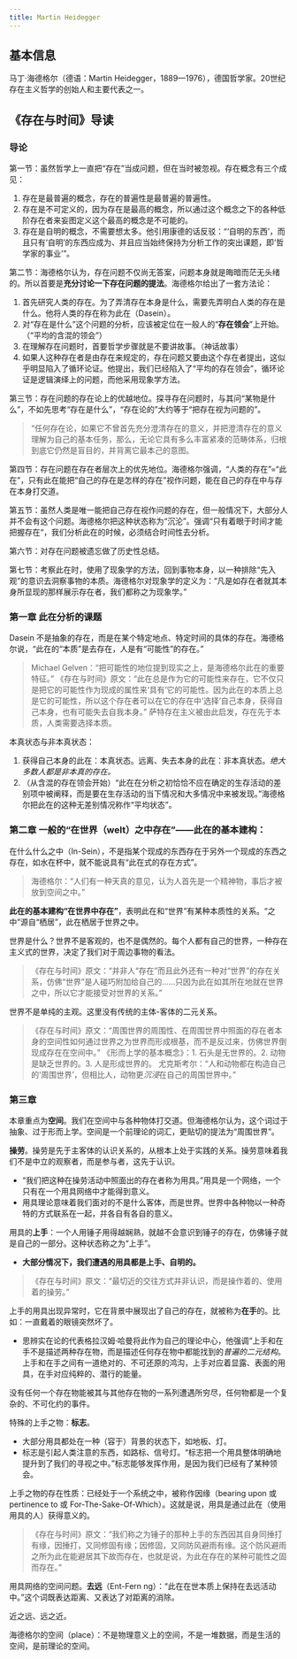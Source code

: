 ```yaml
---
title: Martin Heidegger
---
```


## 基本信息

马丁·海德格尔（德语：Martin Heidegger，1889—1976），德国哲学家。20世纪存在主义哲学的创始人和主要代表之一。

## 《存在与时间》导读


### 导论

第一节：虽然哲学上一直把“存在”当成问题，但在当时被忽视。存在概念有三个成见：
1. 存在是最普遍的概念，存在的普遍性是最普遍的普遍性。
2. 存在是不可定义的，因为存在是最高的概念，所以通过这个概念之下的各种低阶存在者来妄图定义这个最高的概念是不可能的。
3. 存在是自明的概念，不需要想太多。他引用康德的话反驳：“‘自明的东西’，而且只有‘自明’的东西应成为、并且应当始终保持为分析工作的突出课题，即‘哲学家的事业’”。

第二节：海德格尔认为，存在问题不仅尚无答案，问题本身就是晦暗而茫无头绪的。所以首要是**充分讨论一下存在问题的提法**。海德格尔给出了一套方法论：
1. 首先研究人类的存在。为了弄清存在本身是什么，需要先弄明白人类的存在是什么。他将人类的存在称为此在（Dasein）。
2. 对“存在是什么”这个问题的分析，应该被定位在一般人的“**存在领会**”上开始。（“平均的含混的领会”）
3. 在理解存在问题时，首要哲学步骤就是不要讲故事。（神话故事）
4. 如果人这种存在者是由存在来规定的，存在问题又要由这个存在者提出，这似乎明显陷入了循环论证。他提出，我们已经陷入了“平均的存在领会”，循环论证是逻辑演绎上的问题，而他采用现象学方法。

第三节：存在问题的存在论上的优越地位。探寻存在问题时，与其问“某物是什么”，不如先思考“存在是什么”，“存在论的”大约等于“把存在视为问题的”。
> “任何存在论，如果它不曾首先充分澄清存在的意义，并把澄清存在的意义理解为自己的基本任务，那么，无论它具有多么丰富紧凑的范畴体系，归根到底它仍然是盲目的，并背离它最本己的意图。

第四节：存在问题在存在者层次上的优先地位。海德格尔强调，“人类的存在”=“此在”，只有此在能把“自己的存在是怎样的存在”视作问题，能在自己的存在中与存在本身打交道。

第五节：虽然人类是唯一能把自己存在视作问题的存在，但一般情况下，大部分人并不会有这个问题。海德格尔把这种状态称为“沉沦”。强调“只有着眼于时间才能把握存在“，我们分析此在的时候，必须结合时间性去分析。

第六节：对存在问题被遗忘做了历史性总结。

第七节：考察此在时，使用了现象学的方法，回到事物本身，以一种排除“先入观”的意识去洞察事物的本质。海德格尔对现象学的定义为：“凡是如存在者就其本身所显现的那样展示存在者，我们都称之为现象学。”

### 第一章 此在分析的课题

Dasein 不是抽象的存在，而是在某个特定地点、特定时间的具体的存在。海德格尔说，“此在的“本质”是去存在，人是有“可能性”的存在。”
> Michael Gelven：“把可能性的地位提到现实之上，是海德格尔此在的重要特征。”
> 《存在与时间》原文：“此在总是作为它的可能性来存在，它不仅只是把它的可能性作为现成的属性来‘具有’它的可能性。因为此在的本质上总是它的可能性，所以这个存在者可以在它的存在中‘选择’自己本身，获得自己本身，也有可能失去自我本身。”
> 萨特存在主义被由此启发，存在先于本质，人类需要选择本质。

本真状态与非本真状态：
1. 获得自己本身的此在：本真状态。远离、失去本身的此在：非本真状态。*绝大多数人都是非本真的存在。*
2. （从含混的存在领会开始）“此在在分析之初恰恰不应在确定的生存活动的差别项中被阐释，而是要在生存活动的当下情况和大多情况中来被发现。”海德格尔把此在的这种无差别情况称作“平均状态”。

### 第二章 一般的“在世界（welt）之中存在”——此在的基本建构：

在什么什么之中（In-Sein），不是指某个现成的东西存在于另外一个现成的东西之存在，如水在杯中，就不能说具有“此在式的存在方式”。
> 海德格尔：“人们有一种天真的意见，认为人首先是一个精神物，事后才被放到空间之中。”

**此在的基本建构“在世界中存在”**，表明此在和“世界”有某种本质性的关系。“之中”源自“栖居”，此在栖居于世界之中。

世界是什么？世界不是客观的，也不是偶然的。每个人都有自己的世界，一种存在主义式的世界，决定了我们对于周边事物的看法。
> 《存在与时间》原文：“并非人“存在”而且此外还有一种对“世界”的存在关系，仿佛“世界”是人碰巧附加给自己的……只因为此在如其所在地就在世界之中，所以它才能接受对世界的关系。”

世界不是单纯的主观。这里没有传统的主体-客体的二元关系。
> 《存在与时间》原文：“周围世界的周围性、在周围世界中照面的存在者本身的空间性如何通过世界之为世界而形成根基，而不是反过来，仿佛世界倒现成存在在空间中。”
> 《形而上学的基本概念》：1. 石头是无世界的。2. 动物是缺乏世界的。3. 人是形成世界的。
> 尤克斯考尔：“人和动物都在构造自己的‘周围世界’，但相比人，动物更*沉浸*在自己的周围世界中。”

### 第三章 

本章重点为**空间**。我们在空间中与各种物体打交道。但海德格尔认为，这个词过于抽象、过于形而上学。空间是一个前理论的词汇，更贴切的提法为“周围世界”。

**操劳**。操劳是先于主客体的认识关系的，从根本上处于实践的关系。操劳意味着我们不是中立的观察者，而是参与者，这先于认识。
- “我们把这种在操劳活动中照面出的存在者称为用具。”用具是一个网络，一个只有在一个用具网络中才能得到意义。
- 用具理论意味着我们面对的不是什么客体，而是世界。世界中各种物以一种奇特的方式联系在一起，并各自有各自的意义。

用具的**上手**：一个人用锤子用得越娴熟，就越不会意识到锤子的存在，仿佛锤子就是自己的一部分。这种状态称之为“上手”。
- **大部分情况下，我们遭遇的用具都是上手、自明的。**
> 《存在与时间》原文：“最切近的交往方式并非认识，而是操作着的、使用着的操劳。”

上手的用具出现异常时，它在背景中展现出了自己的存在，就被称为**在手**的。比如：一直戴着的眼镜突然坏了。
- 思辨实在论的代表格拉汉姆·哈曼将此作为自己的理论中心，他强调“上手和在手不是描述两种存在物，而是描述任何存在物中都能找到的*普遍的二元结构*。上手和在手之间有一道绝对的、不可还原的鸿沟，上手对应着显露、表面的用具，在手对应纯粹的、潜行的能量。

没有任何一个存在物能被其与其他存在物的一系列遭遇所穷尽，任何物都是一个复杂的、不可化约的事件。

特殊的上手之物：**标志**。
- 大部分用具都处在一种（容于）背景的状态下，如地板、灯。
- 标志是引起人类注意的东西，如路标、信号灯。“标志把一个用具整体明确地提升到了我们的寻视之中。”标志能够发挥作用，是因为我们已经有了某种领会。

上手之物的存在性质：已经处于一个系统之中，被称作因缘（bearing upon 或 pertinence to 或 For-The-Sake-Of-Which）。这就是说，用具是通过此在（使用用具的人）获得意义的。
> 《存在与时间》原文：“我们称之为锤子的那种上手的东西因其自身同捶打有缘，因捶打，又同修固有缘；因修固，又同防风避雨有缘。这个防风避雨之所为此在能避居其下故而存在，也就是说，为此在存在的某种可能性之固而存在。”

用具网络的空间问题。**去远**（Ent-Fern
ng）：“此在在世本质上保持在去远活动中。”这个词既表达距离、又表达了对距离的消除。

近之远、远之近。

海德格尔的空间（place）：不是物理意义上的空间，不是一堆数据，而是生活的空间，是前理论的空间。